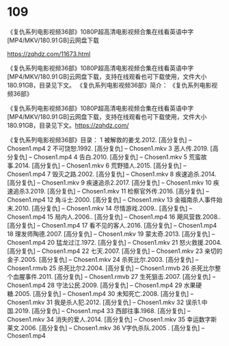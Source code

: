 # 109
《复仇系列电影视频36部》1080P超高清电影视频合集在线看英语中字[MP4/MKV/180.91 GB]云网盘下载

https://zqhdz.com/11673.html

《复仇系列电影视频36部》1080P超高清电影视频合集在线看英语中字[MP4/MKV/180.91 GB]云网盘下载，支持在线观看也可下载使用，文件大小180.91GB，目录见下文。
《复仇系列电影视频36部》简介：
《复仇系列电影视频36部》

《复仇系列电影视频36部》1080P超高清电影视频合集在线看英语中字[MP4/MKV/180.91 GB]云网盘下载，支持在线观看也可下载使用，文件大小180.91GB，目录见下文。https://zqhdz.com/

《复仇系列电影视频36部》目录：
1 被解救的姜戈.2012. [高分复仇] – Chosen1.mp4
2 不可饶恕.1992. [高分复仇] – Chosen1.mkv
3 恶人传.2019. [高分复仇] – Chosen1.mp4
4 告白.2010. [高分复仇] – Chosen1.mkv
5 荒蛮故事.2014. [高分复仇] – Chosen1.mkv
6 荒野猎人.2015. [高分复仇] – Chosen1.mp4
7 毁灭之路.2002. [高分复仇] – Chosen1.mkv
8 疾速追杀.2014. [高分复仇] – Chosen1.mkv
9 疾速追杀2.2017. [高分复仇] – Chosen1.mkv
10 疾速追杀3.2019. [高分复仇] – Chosen1.mkv
11 检察官外传.2016. [高分复仇] – Chosen1.mp4
12 角斗士.2000. [高分复仇] – Chosen1.mkv
13 金福南杀人事件始末.2010. [高分复仇] – Chosen1.mkv
14 尽情游戏.2009.. [高分复仇] – Chosen1.mp4
15 局内人.2006.. [高分复仇] – Chosen1.mp4
16 飓风营救.2008.. [高分复仇] – Chosen1.mp4
17 看不见的客人.2016. [高分复仇] – Chosen1.mp4
18 理发师陶德.2007. [高分复仇] – Chosen1.mkv
19 蒙太奇.2013. [高分复仇] – Chosen1.mp4
20 猛龙过江.1972. [高分复仇] – Chosen1.mkv
21 怒火救援.2004. [高分复仇] – Chosen1.mp4
22 七天.2007. [高分复仇] – Chosen1.mkv
23 亲切的金子.2005. [高分复仇] – Chosen1.mkv
24 杀死比尔.2003. [高分复仇] – Chosen1.rmvb
25 杀死比尔2.2004. [高分复仇] – Chosen1.rmvb
26 杀死比尔整个血腥事件.2011. [高分复仇] – Chosen1.rmvb
27 生死狙击.2007. [高分复仇] – Chosen1.mp4
28 守法公民.2009. [高分复仇] – Chosen1.mp4
29 水果硬糖.2005. [高分复仇] – Chosen1.mp4
30 未知死亡.2008. [高分复仇] – Chosen1.mkv
31 我是杀人犯.2012. [高分复仇] – Chosen1.mkv
32 误杀1.中国.2019. [高分复仇] – Chosen1.mp4
33 西部往事.1968. [高分复仇] – Chosen1.mkv
34 消失的爱人.2014. [高分复仇] – Chosen1.mkv
35 幸运数字斯莱文.2006. [高分复仇] – Chosen1.mkv
36 V字仇杀队.2005 . [高分复仇] – Chosen1.mp4

